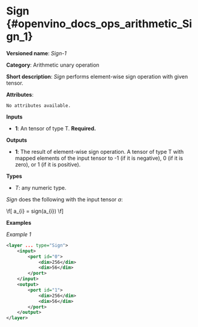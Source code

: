 # Sign  {#openvino_docs_ops_arithmetic_Sign_1}

**Versioned name**: *Sign-1*

**Category**: Arithmetic unary operation 

**Short description**: *Sign* performs element-wise sign operation with given tensor.

**Attributes**:

    No attributes available.

**Inputs**

* **1**: An tensor of type T. **Required.**

**Outputs**

* **1**: The result of element-wise sign operation. A tensor of type T with mapped elements of the input tensor to -1 (if it is negative), 0 (if it is zero), or 1 (if it is positive).

**Types**

* *T*: any numeric type.

*Sign* does the following with the input tensor *a*:

\f[
a_{i} = sign(a_{i})
\f]

**Examples**

*Example 1*

```xml
<layer ... type="Sign">
    <input>
        <port id="0">
            <dim>256</dim>
            <dim>56</dim>
        </port>
    </input>
    <output>
        <port id="1">
            <dim>256</dim>
            <dim>56</dim>
        </port>
    </output>
</layer>
```